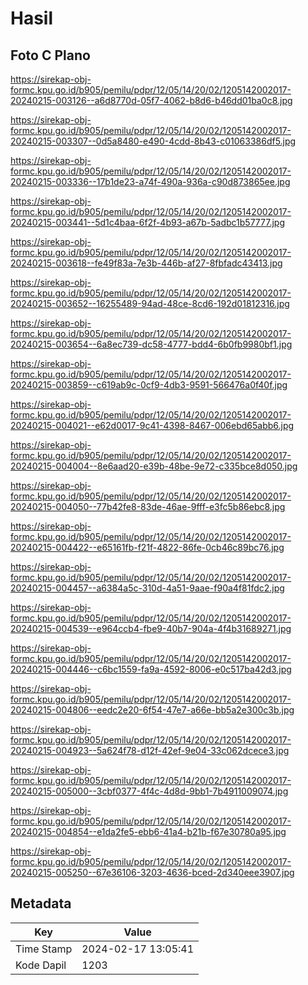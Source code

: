 # Hasil

## Foto C Plano

https://sirekap-obj-formc.kpu.go.id/b905/pemilu/pdpr/12/05/14/20/02/1205142002017-20240215-003126--a6d8770d-05f7-4062-b8d6-b46dd01ba0c8.jpg

https://sirekap-obj-formc.kpu.go.id/b905/pemilu/pdpr/12/05/14/20/02/1205142002017-20240215-003307--0d5a8480-e490-4cdd-8b43-c01063386df5.jpg

https://sirekap-obj-formc.kpu.go.id/b905/pemilu/pdpr/12/05/14/20/02/1205142002017-20240215-003336--17b1de23-a74f-490a-936a-c90d873865ee.jpg

https://sirekap-obj-formc.kpu.go.id/b905/pemilu/pdpr/12/05/14/20/02/1205142002017-20240215-003441--5d1c4baa-6f2f-4b93-a67b-5adbc1b57777.jpg

https://sirekap-obj-formc.kpu.go.id/b905/pemilu/pdpr/12/05/14/20/02/1205142002017-20240215-003618--fe49f83a-7e3b-446b-af27-8fbfadc43413.jpg

https://sirekap-obj-formc.kpu.go.id/b905/pemilu/pdpr/12/05/14/20/02/1205142002017-20240215-003652--16255489-94ad-48ce-8cd6-192d01812316.jpg

https://sirekap-obj-formc.kpu.go.id/b905/pemilu/pdpr/12/05/14/20/02/1205142002017-20240215-003654--6a8ec739-dc58-4777-bdd4-6b0fb9980bf1.jpg

https://sirekap-obj-formc.kpu.go.id/b905/pemilu/pdpr/12/05/14/20/02/1205142002017-20240215-003859--c619ab9c-0cf9-4db3-9591-566476a0f40f.jpg

https://sirekap-obj-formc.kpu.go.id/b905/pemilu/pdpr/12/05/14/20/02/1205142002017-20240215-004021--e62d0017-9c41-4398-8467-006ebd65abb6.jpg

https://sirekap-obj-formc.kpu.go.id/b905/pemilu/pdpr/12/05/14/20/02/1205142002017-20240215-004004--8e6aad20-e39b-48be-9e72-c335bce8d050.jpg

https://sirekap-obj-formc.kpu.go.id/b905/pemilu/pdpr/12/05/14/20/02/1205142002017-20240215-004050--77b42fe8-83de-46ae-9fff-e3fc5b86ebc8.jpg

https://sirekap-obj-formc.kpu.go.id/b905/pemilu/pdpr/12/05/14/20/02/1205142002017-20240215-004422--e65161fb-f21f-4822-86fe-0cb46c89bc76.jpg

https://sirekap-obj-formc.kpu.go.id/b905/pemilu/pdpr/12/05/14/20/02/1205142002017-20240215-004457--a6384a5c-310d-4a51-9aae-f90a4f81fdc2.jpg

https://sirekap-obj-formc.kpu.go.id/b905/pemilu/pdpr/12/05/14/20/02/1205142002017-20240215-004539--e964ccb4-fbe9-40b7-904a-4f4b31689271.jpg

https://sirekap-obj-formc.kpu.go.id/b905/pemilu/pdpr/12/05/14/20/02/1205142002017-20240215-004446--c6bc1559-fa9a-4592-8006-e0c517ba42d3.jpg

https://sirekap-obj-formc.kpu.go.id/b905/pemilu/pdpr/12/05/14/20/02/1205142002017-20240215-004806--eedc2e20-6f54-47e7-a66e-bb5a2e300c3b.jpg

https://sirekap-obj-formc.kpu.go.id/b905/pemilu/pdpr/12/05/14/20/02/1205142002017-20240215-004923--5a624f78-d12f-42ef-9e04-33c062dcece3.jpg

https://sirekap-obj-formc.kpu.go.id/b905/pemilu/pdpr/12/05/14/20/02/1205142002017-20240215-005000--3cbf0377-4f4c-4d8d-9bb1-7b4911009074.jpg

https://sirekap-obj-formc.kpu.go.id/b905/pemilu/pdpr/12/05/14/20/02/1205142002017-20240215-004854--e1da2fe5-ebb6-41a4-b21b-f67e30780a95.jpg

https://sirekap-obj-formc.kpu.go.id/b905/pemilu/pdpr/12/05/14/20/02/1205142002017-20240215-005250--67e36106-3203-4636-bced-2d340eee3907.jpg


## Metadata

| Key        | Value               |
| ---------- | ------------------- |
| Time Stamp | 2024-02-17 13:05:41 |
| Kode Dapil | 1203                |



